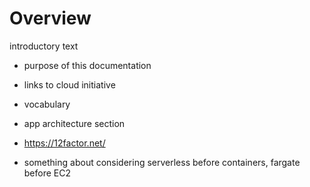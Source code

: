 # Overview
introductory text

- purpose of this documentation
- links to cloud initiative
- vocabulary

- app architecture section
- https://12factor.net/
- something about considering serverless before containers, fargate before EC2
